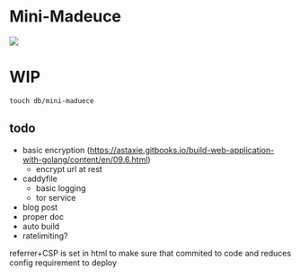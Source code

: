 # Mini-Madeuce

![](https://dockeri.co/image/nexusuw/mini-madeuce)


# WIP
```
touch db/mini-maduece
```

## todo

- basic encryption (https://astaxie.gitbooks.io/build-web-application-with-golang/content/en/09.6.html)
    - encrypt url at rest
- caddyfile
    - basic logging
    - tor service
- blog post
- proper doc
- auto build
- ratelimiting?


referrer+CSP is set in html to make sure that commited to code and reduces config requirement to deploy
